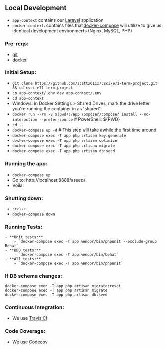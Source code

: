 ## Local Development

- `app-context` contains our [Laravel](https://laravel.com/)  application
- `docker-context`: contains files that [docker-compose](https://docs.docker.com/compose/) will utilize to give us identical development environments (Nginx, MySQL, PHP)

### Pre-reqs: 
- [git](https://git-scm.com/book/en/v2/Getting-Started-Installing-Git)
- [docker](https://docs.docker.com/engine/installation/)

### Initial Setup:
- `git clone https://github.com/scottx611x/csci-e71-term-project.git && cd csci-e71-term-project`
- `cp app-context/.env.dev app-context/.env`
- `cd app-context`
- Windows: in Docker Settings > Shared Drives, mark the drive letter you're running the container in as "shared".
- `docker run --rm -v $(pwd):/app composer/composer install --no-interaction --prefer-source` # PowerShell: ${PWD}
- `cd ..`
- `docker-compose up -d` # This step will take awhile the first time around
- `docker-compose exec -T app php artisan key:generate`
- `docker-compose exec -T app php artisan optimize`
- `docker-compose exec -T app php artisan migrate`
- `docker-compose exec -T app php artisan db:seed`

### Running the app:
- `docker-compose up`
- Go to: http://localhost:8888/assets/
- Voila!

### Shutting down:
 - `ctrl+c`
 - `docker-compose down`

### Running Tests:
    - **Unit tests:**
        - `docker-compose exec -T app vendor/bin/phpunit --exclude-group Behat`
    - **BDD tests:**
        - `docker-compose exec -T app vendor/bin/behat`
    - **All tests:**
        - `docker-compose exec -T app vendor/bin/phpunit`

### If DB schema changes:
```
docker-compose exec -T app php artisan migrate:reset
docker-compose exec -T app php artisan migrate
docker-compose exec -T app php artisan db:seed
```
### Continuous Integration:
- We use [Travis CI](https://travis-ci.org/scottx611x/csci-e71-term-project)

### Code Coverage:
- We use [Codecov](https://codecov.io/gh/scottx611x/csci-e71-term-project) 

